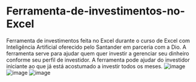 # Ferramenta-de-investimentos-no-Excel
Ferramenta de investimentos feita no Excel durante o curso de Excel com Inteligência Artificial oferecido pelo Santander em parceria com a Dio. 
A ferramenta serve para ajudar quem quer investir a gerenciar seu dinheiro conforme seu perfil de investidor. A ferramenta pode ajudar do investidor iniciante ao que já está acostumado a investir todos os meses.
![image](https://github.com/user-attachments/assets/5c11654d-4801-43e7-bdb0-68b53d1d6c3e)
![image](https://github.com/user-attachments/assets/0ae5296c-464d-41a1-b3d3-ebd1e13bc705)
![image](https://github.com/user-attachments/assets/89e47960-b3ed-47e9-b6e4-d0b6637cb5f3)

